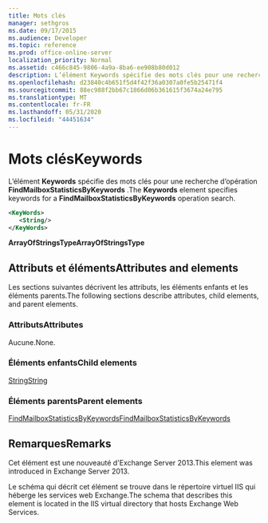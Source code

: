 ```yaml
---
title: Mots clés
manager: sethgros
ms.date: 09/17/2015
ms.audience: Developer
ms.topic: reference
ms.prod: office-online-server
localization_priority: Normal
ms.assetid: c466c845-9806-4a9a-8ba6-ee908b80d012
description: L’élément Keywords spécifie des mots clés pour une recherche d’opération FindMailboxStatisticsByKeywords.
ms.openlocfilehash: d23840c4b651f5d4f42f36a0307a0fe5b25471f4
ms.sourcegitcommit: 88ec988f2bb67c1866d06b361615f3674a24e795
ms.translationtype: MT
ms.contentlocale: fr-FR
ms.lasthandoff: 05/31/2020
ms.locfileid: "44451634"
---
```

# <a name="keywords"></a><span data-ttu-id="e5e28-103">Mots clés</span><span class="sxs-lookup"><span data-stu-id="e5e28-103">Keywords</span></span>

<span data-ttu-id="e5e28-104">L’élément **Keywords** spécifie des mots clés pour une recherche d’opération **FindMailboxStatisticsByKeywords** .</span><span class="sxs-lookup"><span data-stu-id="e5e28-104">The **Keywords** element specifies keywords for a **FindMailboxStatisticsByKeywords** operation search.</span></span> 
  
```XML
<KeyWords>
   <String/>
</KeyWords>
```

 <span data-ttu-id="e5e28-105">**ArrayOfStringsType**</span><span class="sxs-lookup"><span data-stu-id="e5e28-105">**ArrayOfStringsType**</span></span>
## <a name="attributes-and-elements"></a><span data-ttu-id="e5e28-106">Attributs et éléments</span><span class="sxs-lookup"><span data-stu-id="e5e28-106">Attributes and elements</span></span>

<span data-ttu-id="e5e28-107">Les sections suivantes décrivent les attributs, les éléments enfants et les éléments parents.</span><span class="sxs-lookup"><span data-stu-id="e5e28-107">The following sections describe attributes, child elements, and parent elements.</span></span>
  
### <a name="attributes"></a><span data-ttu-id="e5e28-108">Attributs</span><span class="sxs-lookup"><span data-stu-id="e5e28-108">Attributes</span></span>

<span data-ttu-id="e5e28-109">Aucune.</span><span class="sxs-lookup"><span data-stu-id="e5e28-109">None.</span></span>
  
### <a name="child-elements"></a><span data-ttu-id="e5e28-110">Éléments enfants</span><span class="sxs-lookup"><span data-stu-id="e5e28-110">Child elements</span></span>

[<span data-ttu-id="e5e28-111">String</span><span class="sxs-lookup"><span data-stu-id="e5e28-111">String</span></span>](string.md)
  
### <a name="parent-elements"></a><span data-ttu-id="e5e28-112">Éléments parents</span><span class="sxs-lookup"><span data-stu-id="e5e28-112">Parent elements</span></span>

[<span data-ttu-id="e5e28-113">FindMailboxStatisticsByKeywords</span><span class="sxs-lookup"><span data-stu-id="e5e28-113">FindMailboxStatisticsByKeywords</span></span>](findmailboxstatisticsbykeywords.md)
  
## <a name="remarks"></a><span data-ttu-id="e5e28-114">Remarques</span><span class="sxs-lookup"><span data-stu-id="e5e28-114">Remarks</span></span>

<span data-ttu-id="e5e28-115">Cet élément est une nouveauté d'Exchange Server 2013.</span><span class="sxs-lookup"><span data-stu-id="e5e28-115">This element was introduced in Exchange Server 2013.</span></span>
  
<span data-ttu-id="e5e28-116">Le schéma qui décrit cet élément se trouve dans le répertoire virtuel IIS qui héberge les services web Exchange.</span><span class="sxs-lookup"><span data-stu-id="e5e28-116">The schema that describes this element is located in the IIS virtual directory that hosts Exchange Web Services.</span></span>
  


